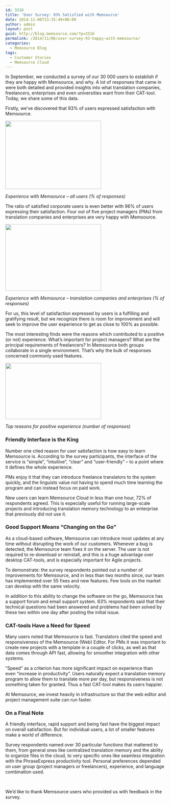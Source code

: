```yaml
---
id: 3316
title: 'User Survey: 93% Satisfied with Memsource'
date: 2014-11-06T13:35:49+00:00
author: admin
layout: post
guid: http://blog.memsource.com/?p=3316
permalink: /2014/11/06/user-survey-93-happy-with-memsource/
categories:
  - Memsource Blog
tags:
  - Customer Stories
  - Memsource Cloud
---
```

In September, we conducted a survey of our 30 000 users to establish if they are happy with Memsource, and why. A lot of responses that came in were both detailed and provided insights into what translation companies, freelancers, enterprises and even universities want from their CAT-tool. Today, we share some of this data.<!--more-->

Firstly, we’ve discovered that 93% of users expressed satisfaction with Memsource.

[<img class="alignnone size-medium wp-image-3317" title="Experience with Memsource - all users (% of responses)" src="/wp-content/uploads/2014/11/memsource_user_satisfaction-300x214.png" alt="" width="300" height="214" />](/wp-content/uploads/2014/11/memsource_user_satisfaction.png)

_Experience with Memsource &#8211; all users (% of responses)_

The ratio of satisfied corporate users is even better with 96% of users expressing their satisfaction. Four out of five project managers (PMs) from translation companies and enterprises are very happy with Memsource.

[<img class="alignnone size-medium wp-image-3318" title="Experience with Memsource - translation companies and enterprises (% of responses)" src="/wp-content/uploads/2014/11/Memsource_corporate_user_satisfaction-300x209.png" alt="" width="300" height="209" />](/wp-content/uploads/2014/11/Memsource_corporate_user_satisfaction.png)

_Experience with Memsource &#8211; translation companies and enterprises (% of responses)_

For us, this level of satisfaction expressed by users is a fulfilling and gratifying result, but we recognize there is room for improvement and will seek to improve the user experience to get as close to 100% as possible.

The most interesting finds were the reasons which contributed to a positive (or not) experience. What’s important for project managers? What are the principal requirements of freelancers? In Memsource both groups collaborate in a single environment. That’s why the bulk of responses concerned commonly used features.

[<img class="alignnone size-medium wp-image-3319" title="Top reasons for positive experience by number of responses" src="/wp-content/uploads/2014/11/memsource_user_features1.png" alt="" width="300" height="176" />](/wp-content/uploads/2014/11/memsource_user_features.png)

_Top reasons for positive experience (number of responses)_

### Friendly Interface is the King

Number one cited reason for user satisfaction is how easy to learn Memsource is. According to the survey participants, the interface of the service is “simple”, “intuitive”, “clear” and “user-friendly” – to a point where it defines the whole experience.

PMs enjoy it that they can introduce freelance translators to the system quickly, and the linguists value not having to spend much time learning the program and can instead focus on paid work.

New users can learn Memsource Cloud in less than one hour, 72% of respondents agreed. This is especially useful for running large-scale projects and introducing translation memory technology to an enterprise that previously did not use it.

### Good Support Means “Changing on the Go”

As a cloud-based software, Memsource can introduce most updates at any time without disrupting the work of our customers. Whenever a bug is detected, the Memsource team fixes it on the server. The user is not required to re-download or reinstall, and this is a huge advantage over desktop CAT-tools, and is especially important for Agile projects.

To demonstrate: the survey respondents pointed out a number of improvements for Memsource, and in less than two months since, our team has implemented over 55 fixes and new features. Few tools on the market can develop with the same velocity.

In addition to this ability to change the software on the go, Memsource has a support forum and email support system. 63% respondents said that their technical questions had been answered and problems had been solved by these two within one day after posting the initial issue.

### CAT-tools Have a Need for Speed

Many users noted that Memsource is fast. Translators cited the speed and responsiveness of the Memsource (Web) Editor. For PMs it was important to create new projects with a template in a couple of clicks, as well as that data comes through API fast, allowing for smoother integration with other systems.

“Speed” as a criterion has more significant impact on experience than even “increase in productivity”. Users naturally expect a translation memory program to allow them to translate more per day, but responsiveness is not something taken for granted. Thus a fast CAT-tool makes its users happier.

At Memsource, we invest heavily in infrastructure so that the web editor and project management suite can run faster.

### On a Final Note

A friendly interface, rapid support and being fast have the biggest impact on overall satisfaction. But for individual users, a lot of smaller features make a world of difference.

Survey respondents named over 30 particular functions that mattered to them, from general ones like centralized translation memory and the ability to organize files in the cloud, to very specific ones like seamless integration with the PhraseExpress productivity tool. Personal preferences depended on user group (project managers or freelancers), experience, and language combination used.

&nbsp;

We’d like to thank Memsource users who provided us with feedback in the survey.